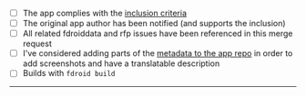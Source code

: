 * [ ] The app complies with the [inclusion criteria](https://f-droid.org/wiki/page/Inclusion_Policy)
* [ ] The original app author has been notified (and supports the inclusion)
* [ ] All related fdroiddata and rfp issues have been referenced in this merge request
* [ ] I've considered adding parts of the [metadata to the app repo](https://f-droid.org/en/docs/All_About_Descriptions_Graphics_and_Screenshots/#in-the-apps-source-repository) in order to add screenshots and have a translatable description
* [ ] Builds with `fdroid build`

---------------------

